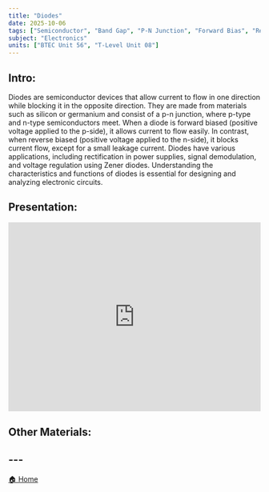 ```yaml
---
title: "Diodes"
date: 2025-10-06
tags: ["Semiconductor", "Band Gap", "P-N Junction", "Forward Bias", "Reverse Bias", "Zener Diode", "Voltage Regulator"]
subject: "Electronics"
units: ["BTEC Unit 56", "T-Level Unit 08"]
---
```


## Intro:

Diodes are semiconductor devices that allow current to flow in one direction while blocking it in the opposite direction. They are made from materials such as silicon or germanium and consist of a p-n junction, where p-type and n-type semiconductors meet. When a diode is forward biased (positive voltage applied to the p-side), it allows current to flow easily. In contrast, when reverse biased (positive voltage applied to the n-side), it blocks current flow, except for a small leakage current. Diodes have various applications, including rectification in power supplies, signal demodulation, and voltage regulation using Zener diodes. Understanding the characteristics and functions of diodes is essential for designing and analyzing electronic circuits.


## Presentation:

<div style="position: relative; width: 100%; height: 0; padding-top: 75%;">
    <iframe src="https://EngineeringShare.github.io/engineering-hub/presentations/Diodes.pdf" 
        style="position: absolute; top: 0; left: 0; width: 100%; height: 100%; border: none;">
    </iframe>
</div>

## Other Materials:

## ---

<a href="https://engineeringshare.github.io/engineering-hub">🏠 Home</a>
